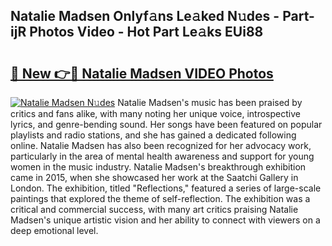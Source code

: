 ## Natalie Madsen Onlyf𝚊ns Le𝚊ked N𝚞des - Part-ijR Photos Video - Hot Part Le𝚊ks EUi88

# <h2><a href="http://ac36693.deff.icu/?id=Natalie+Madsen">🔗 New 👉🔴 Natalie Madsen VIDEO Photos</a></h2>

[![Natalie Madsen N𝚞des](https://i.imgur.com/rIISA9y.gif)](http://ac36693.deff.icu/?id=Natalie+Madsen)
Natalie Madsen's music has been praised by critics and fans alike, with many noting her unique voice, introspective lyrics, and genre-bending sound. Her songs have been featured on popular playlists and radio stations, and she has gained a dedicated following online. Natalie Madsen has also been recognized for her advocacy work, particularly in the area of mental health awareness and support for young women in the music industry. Natalie Madsen's breakthrough exhibition came in 2015, when she showcased her work at the Saatchi Gallery in London. The exhibition, titled "Reflections," featured a series of large-scale paintings that explored the theme of self-reflection. The exhibition was a critical and commercial success, with many art critics praising Natalie Madsen's unique artistic vision and her ability to connect with viewers on a deep emotional level.
